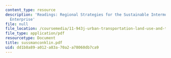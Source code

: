 ```yaml
---
content_type: resource
description: 'Readings: Regional Strategies for the Sustainable Intermodal Transportation
  Enterprise'
file: null
file_location: /coursemedia/11-943j-urban-transportation-land-use-and-the-environment-spring-2002/dd1b8a89a012a83a70a2a78060db7ca9_sussmanconklin.pdf
file_type: application/pdf
resourcetype: Document
title: sussmanconklin.pdf
uid: dd1b8a89-a012-a83a-70a2-a78060db7ca9
---
```

